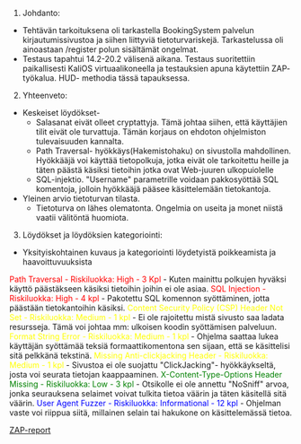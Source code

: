 1. Johdanto:
- Tehtävän tarkoituksena oli tarkastella BookingSystem palvelun kirjautumissivustoa ja siihen liittyviä tietoturvariskejä. Tarkastelussa oli ainoastaan /register polun sisältämät ongelmat.
- Testaus tapahtui 14.2-20.2 välisenä aikana. Testaus suoritettiin paikallisesti KaliOS virtuaalikoneella ja testauksien apuna käytettiin ZAP- työkalua. HUD- methodia tässä tapauksessa.

2. Yhteenveto:
- Keskeiset löydökset-
	- Salasanat eivät olleet cryptattyja. Tämä johtaa siihen, että käyttäjien tilit eivät ole turvattuja. Tämän korjaus on ehdoton ohjelmiston tulevaisuuden kannalta.
	- Path Traversal- hyökkäys(Hakemistohaku) on sivustolla mahdollinen. Hyökkääjä voi käyttää tietopolkuja, jotka eivät ole tarkoitettu heille ja täten päästä käsiksi tietoihin jotka ovat Web-juuren ulkopuiolelle
	- SQL-injektio. "Username" parametrille voidaan pakkosyöttää SQL komentoja, jolloin hyökkääjä pääsee käsittelemään tietokantoja.
- Yleinen arvio tietoturvan tilasta.
	- Tietoturva on lähes olematonta. Ongelmia on useita ja monet niistä vaatii välitöntä huomiota.
3. Löydökset ja löydöksien kategoriointi:

- Yksityiskohtainen kuvaus ja kategoriointi löydetyistä poikkeamista ja haavoittuvuuksista

<span style="color:red">
Path Traversal - Riskiluokka: High - 3 Kpl 
 </span>
 - Kuten mainittu polkujen hyväksi käyttö päästäkseen käsiksi tietoihin joihin ei ole asiaa.
 
 <span style="color:red">
SQL Injection - Riskiluokka: High - 4 kpl
</span>
 - Pakotettu SQL komennon syöttäminen, jotta päästään tietokantoihin käsiksi.
 
<span style="color:yellow">
Content Security Policy (CSP) Header Not Set - Riskiluokka: Medium - 1 kpl
</span>
- Ei ole rajoitettu mistä sivusto saa ladata resursseja. Tämä voi johtaa mm: ulkoisen koodin syöttämisen palveluun.

<span style="color:yellow">
Format String Error - Riskiluokka: Medium - 1 kpl
</span>
 - Ohjelma saattaa lukea käyttäjän syöttämää teksiä formaattikomentona sen sijaan, että se käsittelisi sitä pelkkänä tekstinä.
 
 <span style="color:yellow">
Missing Anti-clickjacking Header - Riskiluokka: Medium - 1 kpl
</span>
- Sivustoa ei ole suojattu "ClickJacking"- hyökkäykseltä, josta voi seurata tietojan kaappaaminen.

<span style="color:green">
X-Content-Type-Options Header Missing - Riskiluokka: Low - 3 kpl
</span>
- Otsikolle ei ole annettu "NoSniff" arvoa, jonka seurauksena selaimet voivat tulkita tietoa väärin ja täten käsitellä sitä väärin.

<span style="color:blue">
User Agent Fuzzer - Riskiluokka: Informational -  12 kpl
</span>
- Ohjelman vaste voi riippua siitä, millainen selain tai hakukone on käsittelemässä tietoa.


[ZAP-report](zap-report.md)
